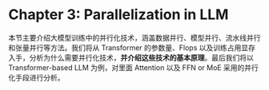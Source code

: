 # Chapter 3: Parallelization in LLM

本节主要介绍大模型训练中的并行化技术，涵盖数据并行、模型并行、流水线并行和张量并行等方法。我们将从 Transformer 的参数量、Flops 以及训练占用显存入手，分析为什么需要并行化技术，**并介绍这些技术的基本原理**。最后我们将以 Transformer-based LLM 为例，对里面 Attention 以及 FFN or MoE 采用的并行化手段进行分析。
